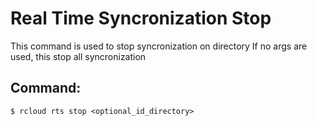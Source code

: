 # Real Time Syncronization Stop
This command is used to stop syncronization on directory
If no args are used, this stop all syncronization

## Command:
`$ rcloud rts stop <optional_id_directory>`
